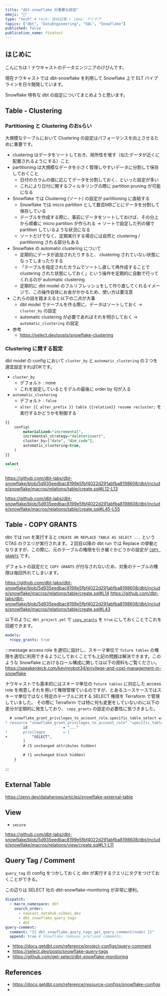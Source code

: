 ```yaml
---
title: "dbt-snowflake の重要な設定"
emoji: "🦔"
type: "tech" # tech: 技術記事 / idea: アイデア
topics: ["dbt", "DataEngineering", "SQL", "Snowflake"]
published: false
publication_name: finatext
---
```


## はじめに

こんにちは！ナウキャストのデータエンジニアのけびんです。

現在ナウキャストでは dbt-snowflake を利用して Snowflake 上で ELT パイプラインを日々開発しています。

Snowflake 特有な dbt の設定についてまとめようと思います。

## Table - Clustering

### Partitioning と Clustering のおsらい

大規模なテーブルにおいて Clustering の設定はパフォーマンスを向上させるために重要です。

* clustering はデータをソートしておき、局所性を増す（似たデータが近くに配置されるようにする）こと
* partitioning は大規模なデータを小さく管理しやすいデータに分割して保存しておくこと
  * 日付のカラムの値に応じてデータを分割しておく、といった設定が多い
  * これにより日付に関するフィルタリングの際に partition pruning が可能になる
* Snowflake では Clustering (ソート) の設定が partitioning に直結する
  * Snowflake では micro partition として数百MBごとにデータを分割して保存している
  * テーブルを作成する際に、事前にデータをソートしておけば、その分上から順番に micro partition が作られる → ソートで設定した列の値で partition しているような状況になる
  * ソートだけでなく、定期実行する場合には自然と clustering / partitioning される部分もある
* Snowflake の automatic clustering について
  * 定期的にデータが追加されたりすると、 clustering されていない状態になってしまったりする
  * 「テーブルを指定されたカラムでソートし直して再作成することで clustering された状態にしておく」という操作を定期的に自動で行ってくれるのが automatic clustering
  * 定期的に dbt model のフルリフレッシュをして作り直してくれるイメージで、この操作自体にお金がかかるため、使い方は要注意
* これらの話を踏まえると以下の二点が大事
  * dbt model でテーブルを作る際に、データはソートしておく → `cluster_by` の設定
  * automatic clustering が必要であればそれを明示しておく → `automatic_clustering` の設定
* 参考
  * https://select.dev/posts/snowflake-clustering


### Clustering に関する設定

dbt model の config において `cluster_by` と `automatic_clustering` の２つを適宜設定すればOKです。

* `cluster_by`
  * デフォルト : none
  * これを設定しているとモデルの最後に order by 句が入る
* `automatic_clustering`
  * デフォルト : `false`
  * `alter {{ alter_prefix }} table {{relation}} resume recluster;` を実行するかどうかを制御する

```sql
{{
    config(
        materialized="incremental",
        incremental_strategy="delete+insert",
        cluster_by=["date", "dim_code"],
        automatic_clustering=true,
    )
}}

select
    ...
```


https://github.com/dbt-labs/dbt-snowflake/blob/5d935eedbac8199e5fbf4022d291abfba8198608/dbt/include/snowflake/macros/relations/table/create.sql#L12-L13

https://github.com/dbt-labs/dbt-snowflake/blob/5d935eedbac8199e5fbf4022d291abfba8198608/dbt/include/snowflake/macros/relations/table/create.sql#L45-L55



## Table - COPY GRANTS

dbt では run を実行すると `CREATE OR REPLACE TABLE AS SELECT ...` という CTAS のクエリが実行されます。２回目以降の dbt run では Replace の挙動となりますが、この際に、元のテーブルの権限を引き継ぐかどうかの設定が [`COPY GRANTS`]( https://docs.snowflake.com/ja/sql-reference/sql/create-table#label-create-table-copy-grants ) です。

デフォルトの設定だと `COPY GRANTS` が付与されないため、対象のテーブルの権限は毎回外れてしまいます。

https://github.com/dbt-labs/dbt-snowflake/blob/5d935eedbac8199e5fbf4022d291abfba8198608/dbt/include/snowflake/macros/relations/table/create.sql#L14
https://github.com/dbt-labs/dbt-snowflake/blob/5d935eedbac8199e5fbf4022d291abfba8198608/dbt/include/snowflake/macros/relations/table/create.sql#L43

以下のように `dbt_project.yml` で [`copy_grants`]( https://docs.getdbt.com/reference/resource-configs/snowflake-configs#copying-grants ) を `true` にしておくことでこれを回避できます。 

```yaml
models:
  +copy_grants: true
```

:::message
access role を適切に設計し、スキーマ単位で `future tables` の権限を適切に利用できるようにしておくことでも上記の問題は解決できます。このような Snowflake におけるロール構成に関しては以下の資料もご覧ください。
https://speakerdeck.com/kevinrobot34/privilege-and-cost-management-in-snowflake

ナウキャストでも基本的にはスキーマ単位の `future tables` に対応した access role を用意しそれを用いて権限管理ているのですが、とあるユースケースではスキーマ単位ではなく特定のテーブルに対する SELECT 権限を Terraform で管理していました。
その際に Terraform では特に何も変更をしていないのに以下の差分が定期的に発生しており、 `copy_grants` の設定の必要性に気づきました。

```diff
  # snowflake_grant_privileges_to_account_role.specific_table_select will be updated in-place
! resource "snowflake_grant_privileges_to_account_role" "specific_table_select" {
        id                = "..."
!       privileges        = [
+           "SELECT",
        ]
        # (5 unchanged attributes hidden)

        # (1 unchanged block hidden)
    }
```
:::



## External Table


https://zenn.dev/dataheroes/articles/snowflake-external-table

## View

* `secure`

https://github.com/dbt-labs/dbt-snowflake/blob/5d935eedbac8199e5fbf4022d291abfba8198608/dbt/include/snowflake/macros/relations/view/create.sql#L1-L11




## Query Tag / Comment

`query_tag` の config をつかしておくと dbt が実行するクエリにタグをつけておくことができる。

この辺りは SELECT 社の dbt-snowflake-monitoring が非常に便利。

```dbt_project.yml
dispatch:
  - macro_namespace: dbt
    search_order:
      - nowcast_datahub_nikkei_dev
      - dbt_snowflake_query_tags
      - dbt
query-comment:
  comment: "{{ dbt_snowflake_query_tags.get_query_comment(node) }}"
  append: true # Snowflake removes prefixed comments.
```

* https://docs.getdbt.com/reference/project-configs/query-comment
* https://select.dev/posts/snowflake-query-tags
* https://github.com/get-select/dbt-snowflake-monitoring




## References

* https://docs.getdbt.com/reference/resource-configs/snowflake-configs
* 